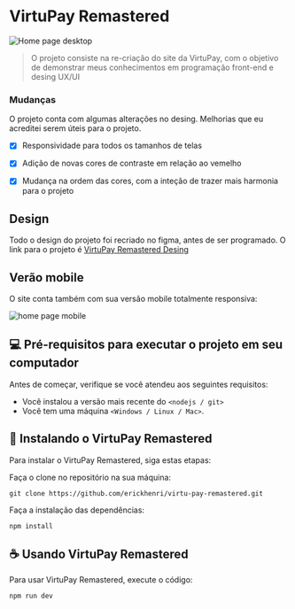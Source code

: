 # VirtuPay Remastered


<img src="public/readme/Virtupay - homepage.gif" alt="Home page desktop">

> O projeto consiste na re-criação do site da VirtuPay, com o objetivo de demonstrar meus conhecimentos em programação front-end e desing UX/UI

### Mudanças

O projeto conta com algumas alterações no desing. Melhorias que eu acreditei serem úteis para o projeto.

- [x] Responsividade para todos os tamanhos de telas
- [x] Adição de novas cores de contraste em relação ao vemelho
- [x] Mudança na ordem das cores, com a inteção de trazer mais harmonia para o projeto


## Design

Todo o design do projeto foi recriado no figma, antes de ser programado. O link para o projeto é <a href="https://www.figma.com/design/aLWpONxCsfwlSWSIVioNV5/VirtuPay-Remastered-Desing">VirtuPay Remastered Desing</a>

## Verão mobile

O site conta também com sua versão mobile totalmente responsiva:

<img src="public/readme/Virtupay - homepage mobile.gif" alt="home page mobile">

## 💻 Pré-requisitos para executar o projeto em seu computador

Antes de começar, verifique se você atendeu aos seguintes requisitos:

- Você instalou a versão mais recente do `<nodejs / git>`
- Você tem uma máquina `<Windows / Linux / Mac>`.

## 🚀 Instalando o VirtuPay Remastered

Para instalar o VirtuPay Remastered, siga estas etapas:

Faça o clone no repositório na sua máquina:

```
git clone https://github.com/erickhenri/virtu-pay-remastered.git
```

Faça a instalação das dependências:

```
npm install
```

## ☕ Usando VirtuPay Remastered

Para usar VirtuPay Remastered, execute o código:

```
npm run dev
```

